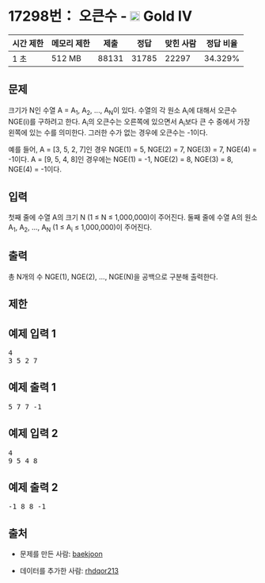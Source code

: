# 17298번： 오큰수 - <img src="https://static.solved.ac/tier_small/12.svg" style="height:20px" /> Gold IV



| 시간 제한 | 메모리 제한 | 제출 | 정답 | 맞힌 사람 | 정답 비율 |
| --- | --- | --- | --- | --- | --- |
| 1 초 | 512 MB | 88131 | 31785 | 22297 | 34.329% |
## 문제

크기가 N인 수열 A = A<sub>1</sub>, A<sub>2</sub>, ..., A<sub>N</sub>이 있다. 수열의 각 원소 A<sub>i</sub>에 대해서 오큰수 NGE(i)를 구하려고 한다. A<sub>i</sub>의 오큰수는 오른쪽에 있으면서 A<sub>i</sub>보다 큰 수 중에서 가장 왼쪽에 있는 수를 의미한다. 그러한 수가 없는 경우에 오큰수는 -1이다.

예를 들어, A = [3, 5, 2, 7]인 경우 NGE(1) = 5, NGE(2) = 7, NGE(3) = 7, NGE(4) = -1이다. A = [9, 5, 4, 8]인 경우에는 NGE(1) = -1, NGE(2) = 8, NGE(3) = 8, NGE(4) = -1이다.

## 입력

첫째 줄에 수열 A의 크기 N (1 ≤ N ≤ 1,000,000)이 주어진다. 둘째 줄에 수열 A의 원소 A<sub>1</sub>, A<sub>2</sub>, ..., A<sub>N</sub> (1 ≤ A<sub>i</sub> ≤ 1,000,000)이 주어진다.

## 출력

총 N개의 수 NGE(1), NGE(2), ..., NGE(N)을 공백으로 구분해 출력한다.

## 제한

## 예제 입력 1

<pre>4
3 5 2 7
</pre>
## 예제 출력 1

<pre>5 7 7 -1
</pre>
## 예제 입력 2

<pre>4
9 5 4 8
</pre>
## 예제 출력 2

<pre>-1 8 8 -1
</pre>
## 출처

- 문제를 만든 사람: [baekjoon](/user/baekjoon)

- 데이터를 추가한 사람: [rhdqor213](/user/rhdqor213)
